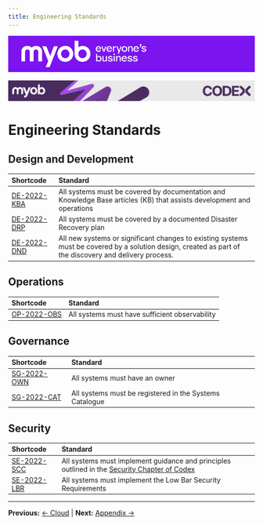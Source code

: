 ```yaml
---
title: Engineering Standards
---
```


![MYOB Banner](../../assets/images/myob-banner.png)

<!-- confluence-page-id: 9293955944 -->
![](../assets/BANNER.png)
# Engineering Standards

## Design and Development

| Shortcode | Standard |
| :--- |   :--- |
|[DE-2022-KBA](./engineering.md#de-2022-kba)|All systems must be covered by documentation and Knowledge Base articles (KB) that assists development and operations|
|[DE-2022-DRP](./engineering.md#de-2022-drp)|All systems must be covered by a documented Disaster Recovery plan|
|[DE-2022-DND](./engineering.md#de-2022-dnd)|All new systems or significant changes to existing systems must be covered by a solution design, created as part of the discovery and delivery process.|

## Operations

| Shortcode | Standard |
| :--- |   :--- |
|[OP-2022-OBS](./engineering.md#op-2022-obs)|All systems must have sufficient observability|

## Governance

| Shortcode | Standard |
| :--- |   :--- |
|[SG-2022-OWN](./engineering.md#sg-2022-own)|All systems must have an owner|
|[SG-2022-CAT](./engineering.md#sg-2022-cat)|All systems must be registered in the Systems Catalogue|

## Security

| Shortcode | Standard |
| :--- |   :--- |
|[SE-2022-SCC](./security.md#se-2022-scc)| All systems must implement guidance and principles outlined in the [Security Chapter of Codex](../security/README.md)|
|[SE-2022-LBR](./security.md#se-2022-lbr)|All systems must implement the Low Bar Security Requirements|

---

**Previous:** [← Cloud](../cloud/README.md) | **Next:** [Appendix →](../appendix/README.md)
